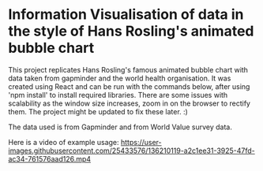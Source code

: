 # Information Visualisation of data in the style of Hans Rosling's animated bubble chart

This project replicates Hans Rosling's famous animated bubble chart with data taken from gapminder and the world health organisation. It was created using React and can be run with the commands below, after using 'npm install' to install required libraries. There are some issues with scalability as the window size increases, zoom in on the browser to rectify them. The project might be updated to fix these later. :) 

The data used is from Gapminder and from World Value survey data. 

Here is a video of example usage: 
https://user-images.githubusercontent.com/25433576/136210119-a2c1ee31-3925-47fd-ac34-761576aad126.mp4





